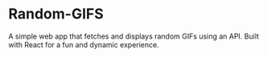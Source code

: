 # Random-GIFS
A simple web app that fetches and displays random GIFs using an API. Built with React for a fun and dynamic experience. 
